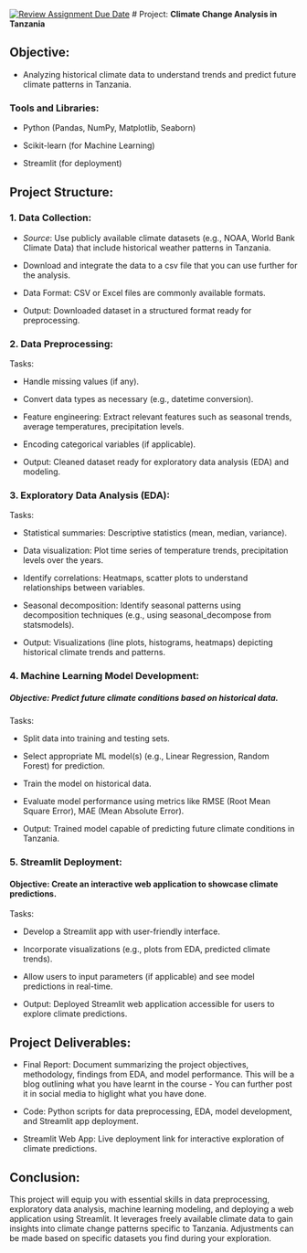 [![Review Assignment Due Date](https://classroom.github.com/assets/deadline-readme-button-22041afd0340ce965d47ae6ef1cefeee28c7c493a6346c4f15d667ab976d596c.svg)](https://classroom.github.com/a/t9jXgJYS)
﻿# Project: **Climate Change Analysis in Tanzania**

## Objective:
- Analyzing historical climate data to understand trends and predict future climate patterns in Tanzania.

### Tools and Libraries:
- Python (Pandas, NumPy, Matplotlib, Seaborn)

- Scikit-learn (for Machine Learning)

- Streamlit (for deployment)

## Project Structure:
### 1. Data Collection:
- *Source*: Use publicly available climate datasets (e.g., NOAA, World Bank Climate Data) that include historical weather patterns in Tanzania.

- Download and integrate the data to a csv file that you can use further for the analysis.

- Data Format: CSV or Excel files are commonly available formats.

- Output: Downloaded dataset in a structured format ready for preprocessing.

### 2. Data Preprocessing:
Tasks:

- Handle missing values (if any).

- Convert data types as necessary (e.g., datetime conversion).

- Feature engineering: Extract relevant features such as seasonal trends, average temperatures, precipitation levels.

- Encoding categorical variables (if applicable).

- Output: Cleaned dataset ready for exploratory data analysis (EDA) and modeling.

### 3. Exploratory Data Analysis (EDA):
Tasks:

- Statistical summaries: Descriptive statistics (mean, median, variance).

- Data visualization: Plot time series of temperature trends, precipitation levels over the years.

- Identify correlations: Heatmaps, scatter plots to understand relationships between variables.

- Seasonal decomposition: Identify seasonal patterns using decomposition techniques (e.g., using seasonal_decompose from statsmodels).

- Output: Visualizations (line plots, histograms, heatmaps) depicting historical climate trends and patterns.

### 4. Machine Learning Model Development:
##### Objective: Predict future climate conditions based on historical data.

Tasks:

- Split data into training and testing sets.

- Select appropriate ML model(s) (e.g., Linear Regression, Random Forest) for prediction.

- Train the model on historical data.

- Evaluate model performance using metrics like RMSE (Root Mean Square Error), MAE (Mean Absolute Error).

- Output: Trained model capable of predicting future climate conditions in Tanzania.

### 5. Streamlit Deployment:
#### Objective: Create an interactive web application to showcase climate predictions.

Tasks:

- Develop a Streamlit app with user-friendly interface.

- Incorporate visualizations (e.g., plots from EDA, predicted climate trends).

- Allow users to input parameters (if applicable) and see model predictions in real-time.

- Output: Deployed Streamlit web application accessible for users to explore climate predictions.

## Project Deliverables:
- Final Report: Document summarizing the project objectives, methodology, findings from EDA, and model performance. This will be a blog outlining what you have learnt in the course - You can further post it in social media to higlight what you have done.

- Code: Python scripts for data preprocessing, EDA, model development, and Streamlit app deployment.

- Streamlit Web App: Live deployment link for interactive exploration of climate predictions.

## Conclusion:
This project will equip you with essential skills in data preprocessing, exploratory data analysis, machine learning modeling, and deploying a web application using Streamlit. It leverages freely available climate data to gain insights into climate change patterns specific to Tanzania. Adjustments can be made based on specific datasets you find during your exploration.